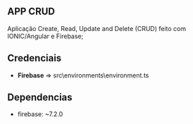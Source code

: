 ## APP CRUD

Aplicação Create, Read, Update and Delete (CRUD) feito com IONIC/Angular e Firebase;

## Credenciais

 - **Firebase** => src\environments\environment.ts
## Dependencias

 - firebase:  ~7.2.0
